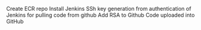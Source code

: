 Create ECR repo
Install Jenkins
SSh key generation from authentication of Jenkins for pulling code from github
Add RSA to Github
Code uploaded into GitHub

